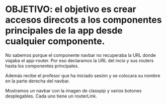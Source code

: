 # OBJETIVO: el objetivo es crear accesos direcots a los componentes principales de la app desde cualquier componente.

<!-- navbar.component.ts -->

No sabemos porque el componente navbar no recuperaba la URL donde viajaba el app-router. Por eso declaramos la URL del incio y sus routers hasta los componentes principales.

Además recibe el profesor que ha iniciado sesión y se colocara su nombre en la parte derecha del navbar.

<!-- navbar.component.html -->

Mostramos un navbar con la imagen de classpip y varios botones desplegables. Cada uno tiene un routerLink.
